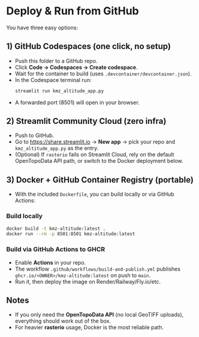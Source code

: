# Deploy & Run from GitHub

You have three easy options:

## 1) GitHub Codespaces (one click, no setup)
- Push this folder to a GitHub repo.
- Click **Code → Codespaces → Create codespace**.
- Wait for the container to build (uses `.devcontainer/devcontainer.json`).
- In the Codespace terminal run:
  ```bash
  streamlit run kmz_altitude_app.py
  ```
- A forwarded port (8501) will open in your browser.

## 2) Streamlit Community Cloud (zero infra)
- Push to GitHub.
- Go to https://share.streamlit.io → **New app** → pick your repo and `kmz_altitude_app.py` as the entry.
- (Optional) If `rasterio` fails on Streamlit Cloud, rely on the default OpenTopoData API path,
  or switch to the Docker deployment below.

## 3) Docker + GitHub Container Registry (portable)
- With the included `Dockerfile`, you can build locally or via GitHub Actions:

### Build locally
```bash
docker build -t kmz-altitude:latest .
docker run --rm -p 8501:8501 kmz-altitude:latest
```

### Build via GitHub Actions to GHCR
- Enable **Actions** in your repo.
- The workflow `.github/workflows/build-and-publish.yml` publishes `ghcr.io/<OWNER>/kmz-altitude:latest` on push to `main`.
- Run it, then deploy the image on Render/Railway/Fly.io/etc.

## Notes
- If you only need the **OpenTopoData API** (no local GeoTIFF uploads), everything should work out of the box.
- For heavier **rasterio** usage, Docker is the most reliable path.
